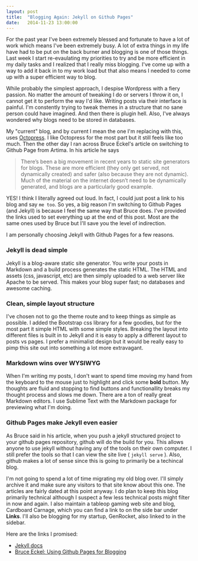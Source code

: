 ```yaml
---
layout: post
title:  "Blogging Again: Jekyll on Github Pages"
date:   2014-11-23 13:00:00
---
```

For the past year I've been extremely blessed and fortunate to have a lot of work which means I've been extremely busy. A lot of extra things in my life have had to be put on the back burner and blogging is one of those things. Last week I start re-evaulating my priorities to try and be more efficient in my daily tasks and I realized that I really miss blogging. I've come up with a way to add it back in to my work load but that also means I needed to come up with a super efficient way to blog.

While probably the simplest approach, I despise Wordpress with a fiery passion. No matter the amount of tweaking I do or servers I throw it on, I cannot get it to perform the way I'd like. Writing posts via their interface is painful. I'm constently trying to tweak themes in a structure that no sane person could have imagined. And then there is plugin hell. Also, I've always wondered why blogs need to be stored in databases.

My "current" blog, and by current I mean the one I'm replacing with this, uses [Octopress][octopress]. I like Octopress for the most part but it still feels like too much. Then the other day I ran across Bruce Eckel's article on switching to Github Page from Artima. In his article he says

<blockquote>
There’s been a big movement in recent years to static site generators for blogs. These are more efficient (they only get served, not dynamically created) and safer (also because they are not dynamic). Much of the material on the internet doesn’t need to be dynamically generated, and blogs are a particularly good example.
</blockquote>

YES! I think I literally agreed out loud. In fact, I could just post a link to his blog and say `me too`. So yes, a big reason I'm switching to Github Pages (and Jekyll) is because I feel the same way that Bruce does. I've provided the links used to set everything up at the end of this post. Most are the same ones used by Bruce but I'll save you the level of indirection.

I am personally choosing Jekyll with Github Pages for a few reasons.

### Jekyll is dead simple
Jekyll is a blog-aware static site generator. You write your posts in Markdown and a build process generates the static HTML. The HTML and assets (css, javascript, etc) are then simply uploaded to a web server like Apache to be served. This makes your blog super fast; no databases and awesome caching.

### Clean, simple layout structure
I've chosen not to go the theme route and to keep things as simple as possible. I added the Bootstrap css library for a few goodies, but for the most part it simple HTML with some simple styles. Breaking the layout into different files is built in to Jekyll and it is easy to apply a different layout to posts vs pages. I prefer a minimalist design but it would be really easy to pimp this site out into something a lot more extravagant.

### Markdown wins over WYSIWYG
When I'm writing my posts, I don't want to spend time moving my hand from the keyboard to the mouse just to highlight and click some **bold** button. My thoughts are fluid and stopping to find buttons and functionallity breaks my thought process and slows me down. There are a ton of really great Markdown editors. I use Sublime Text with the Markdown package for previewing what I'm doing.

### Github Pages make Jekyll even easier
As Bruce said in his article, when you push a jekyll structured project to your github pages repository, github will do the build for you. This allows anyone to use jekyll without having any of the tools on their own computer. I still prefer the tools so that I can view the site live ( `jekyll serve` ). Also, github makes a lot of sense since this is going to primarily be a techincal blog.

I'm not going to spend a lot of time migrating my old blog over. I'll simply archive it and make sure any visitors to that site know about this one. The articles are fairly dated at this point anyway. I do plan to keep this blog primarily technical although I suspect a few less technical posts might filter in now and again. I also maintain a tableop gaming web site and blog, Cardboard Carnage, which you can find a link to on the side bar under **Links**. I'll also be blogging for my startup, GenRocket, also linked to in the sidebar.

Here are the links I promised:

* [Jekyll docs][jekyll]
* [Bruce Eckel: Using Github Pages for Blogging][bruce]

[jekyll]:		http://jekyllrb.com
[bruce]:		https://bruceeckel.github.io/
[octopress]: 	http://octopress.org/
